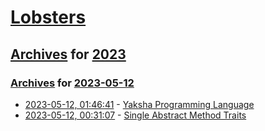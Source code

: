 # [Lobsters](../../../README.md)

## [Archives](../../index.md) for [2023](../index.md)

### [Archives](../../index.md) for [2023-05-12](index.md)

* [2023-05-12, 01:46:41](https://lobste.rs/s/80qdbq/yaksha_programming_language) - [Yaksha Programming Language](https://yakshalang.github.io/)
* [2023-05-12, 00:31:07](https://lobste.rs/s/xuaoaz/single_abstract_method_traits) - [Single Abstract Method Traits](https://mcyoung.xyz/2023/05/11/sam-closures/)

